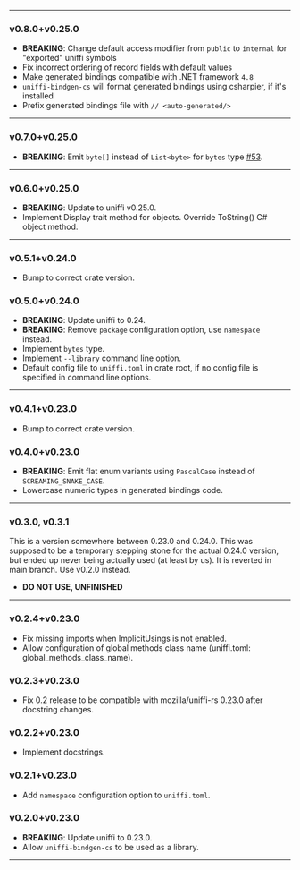 ----

### v0.8.0+v0.25.0

- **BREAKING**: Change default access modifier from `public` to `internal` for "exported" uniffi symbols
- Fix incorrect ordering of record fields with default values
- Make generated bindings compatible with .NET framework `4.8`
- `uniffi-bindgen-cs` will format generated bindings using csharpier, if it's installed
- Prefix generated bindings file with `// <auto-generated/>`

----

### v0.7.0+v0.25.0

- **BREAKING**: Emit `byte[]` instead of `List<byte>` for `bytes` type [#53](https://github.com/NordSecurity/uniffi-bindgen-cs/pull/53).

----

### v0.6.0+v0.25.0

- **BREAKING**: Update to uniffi v0.25.0.
- Implement Display trait method for objects. Override ToString() C# object method.

----

### v0.5.1+v0.24.0

- Bump to correct crate version.

### v0.5.0+v0.24.0

- **BREAKING**: Update uniffi to 0.24.
- **BREAKING**: Remove `package` configuration option, use `namespace` instead.
- Implement `bytes` type.
- Implement `--library` command line option.
- Default config file to `uniffi.toml` in crate root, if no config file is specified in
    command line options.

----

### v0.4.1+v0.23.0

- Bump to correct crate version.

### v0.4.0+v0.23.0

- **BREAKING**: Emit flat enum variants using `PascalCase` instead of `SCREAMING_SNAKE_CASE`.
- Lowercase numeric types in generated bindings code.

----

### v0.3.0, v0.3.1

This is a version somewhere between 0.23.0 and 0.24.0. This was supposed to be a temporary stepping
stone for the actual 0.24.0 version, but ended up never being actually used (at least by us). It
is reverted in main branch. Use v0.2.0 instead.

- **DO NOT USE, UNFINISHED**

----

### v0.2.4+v0.23.0

- Fix missing imports when ImplicitUsings is not enabled.
- Allow configuration of global methods class name (uniffi.toml: global_methods_class_name).

### v0.2.3+v0.23.0

- Fix 0.2 release to be compatible with mozilla/uniffi-rs 0.23.0 after docstring changes.

### v0.2.2+v0.23.0

- Implement docstrings.

### v0.2.1+v0.23.0

- Add `namespace` configuration option to `uniffi.toml`.

### v0.2.0+v0.23.0

- **BREAKING**: Update uniffi to 0.23.0.
- Allow `uniffi-bindgen-cs` to be used as a library.

----

